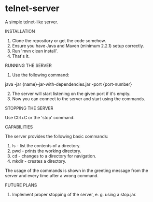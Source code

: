 telnet-server
=============

A simple telnet-like server.

INSTALLATION

1. Clone the repository or get the code somehow.
2. Ensure you have Java and Maven (minimum 2.2.1) setup correctly.
3. Run 'mvn clean install'.
4. That's it.

RUNNING THE SERVER

1. Use the following command:

java -jar {name}-jar-with-dependencies.jar -port {port-number}

2. The server will start listening on the given port if it's empty.
3. Now you can connect to the server and start using the commands.

STOPPING THE SERVER

Use Ctrl+C or the 'stop' command.


CAPABILITIES

The server provides the following basic commands:
1. ls - list the contents of a directory.
2. pwd - prints the working directory.
3. cd - changes to a directory for navigation.
4. mkdir - creates a directory.

The usage of the commands is shown in the greeting message from the server and every time after a wrong command.


FUTURE PLANS

1. Implement proper stopping of the server, e. g. using a stop.jar.
